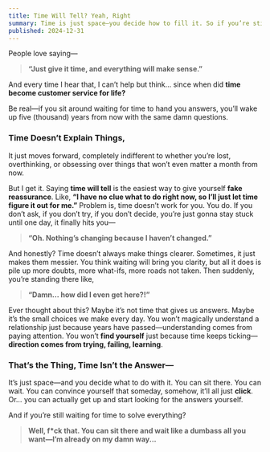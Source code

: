 ```yaml
---
title: Time Will Tell? Yeah, Right
summary: Time is just space—you decide how to fill it. So if you’re still waiting? Well, I’m already ahead.
published: 2024-12-31
---
```


People love saying—

> **“Just give it time, and everything will make sense.”**

And every time I hear that, I can’t help but think… since when did **time become customer service for life?**

Be real—if you sit around waiting for time to hand you answers, you’ll wake up five (thousand) years from now with the same damn questions.

### Time Doesn’t Explain Things,

It just moves forward, completely indifferent to whether you’re lost, overthinking, or obsessing over things that won’t even matter a month from now.

But I get it. Saying **time will tell** is the easiest way to give yourself **fake reassurance**. Like, **“I have no clue what to do right now, so I’ll just let time figure it out for me.”** Problem is, time doesn’t work for you. You do. If you don’t ask, if you don’t try, if you don’t decide, you’re just gonna stay stuck until one day, it finally hits you—

> **“Oh. Nothing’s changing because I haven’t changed.”**

And honestly? Time doesn’t always make things clearer. Sometimes, it just makes them messier. You think waiting will bring you clarity, but all it does is pile up more doubts, more what-ifs, more roads not taken. Then suddenly, you’re standing there like,

> **“Damn… how did I even get here?!”**

Ever thought about this? Maybe it’s not time that gives us answers. Maybe it’s the small choices we make every day. You won’t magically understand a relationship just because years have passed—understanding comes from paying attention. You won’t **find yourself** just because time keeps ticking—**direction comes from trying, failing, learning**.

### That’s the Thing, Time Isn’t the Answer—

It’s just space—and you decide what to do with it. You can sit there. You can wait. You can convince yourself that someday, somehow, it’ll all just **click**. Or… you can actually get up and start looking for the answers yourself.

And if you’re still waiting for time to solve everything?

> **Well, f*ck that. You can sit there and wait like a dumbass all you want—I’m already on my damn way...**
